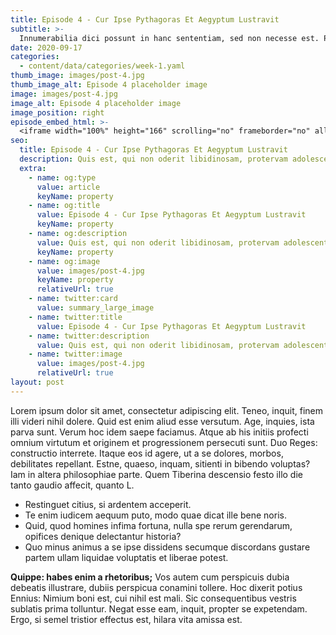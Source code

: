```yaml
---
title: Episode 4 - Cur Ipse Pythagoras Et Aegyptum Lustravit
subtitle: >-
  Innumerabilia dici possunt in hanc sententiam, sed non necesse est. Putabam equidem satis, inquit, me dixisse.
date: 2020-09-17
categories:
  - content/data/categories/week-1.yaml
thumb_image: images/post-4.jpg
thumb_image_alt: Episode 4 placeholder image
image: images/post-4.jpg
image_alt: Episode 4 placeholder image
image_position: right
episode_embed_html: >-
  <iframe width="100%" height="166" scrolling="no" frameborder="no" allow="autoplay" src="https://w.soundcloud.com/player/?url=https%3A//api.soundcloud.com/tracks/387283889&color=%23ff5500&auto_play=false&hide_related=false&show_comments=true&show_user=true&show_reposts=false&show_teaser=true"></iframe>
seo:
  title: Episode 4 - Cur Ipse Pythagoras Et Aegyptum Lustravit
  description: Quis est, qui non oderit libidinosam, protervam adolescentiam
  extra:
    - name: og:type
      value: article
      keyName: property
    - name: og:title
      value: Episode 4 - Cur Ipse Pythagoras Et Aegyptum Lustravit
      keyName: property
    - name: og:description
      value: Quis est, qui non oderit libidinosam, protervam adolescentiam
      keyName: property
    - name: og:image
      value: images/post-4.jpg
      keyName: property
      relativeUrl: true
    - name: twitter:card
      value: summary_large_image
    - name: twitter:title
      value: Episode 4 - Cur Ipse Pythagoras Et Aegyptum Lustravit
    - name: twitter:description
      value: Quis est, qui non oderit libidinosam, protervam adolescentiam
    - name: twitter:image
      value: images/post-4.jpg
      relativeUrl: true
layout: post
---
```


Lorem ipsum dolor sit amet, consectetur adipiscing elit. Teneo, inquit, finem illi videri nihil dolere. Quid est enim aliud esse versutum. Age, inquies, ista parva sunt. Verum hoc idem saepe faciamus. Atque ab his initiis profecti omnium virtutum et originem et progressionem persecuti sunt. Duo Reges: constructio interrete. Itaque eos id agere, ut a se dolores, morbos, debilitates repellant. Estne, quaeso, inquam, sitienti in bibendo voluptas? Iam in altera philosophiae parte. Quem Tiberina descensio festo illo die tanto gaudio affecit, quanto L.

- Restinguet citius, si ardentem acceperit.
- Te enim iudicem aequum puto, modo quae dicat ille bene noris.
- Quid, quod homines infima fortuna, nulla spe rerum gerendarum, opifices denique delectantur historia?
- Quo minus animus a se ipse dissidens secumque discordans gustare partem ullam liquidae voluptatis et liberae potest.

**Quippe: habes enim a rhetoribus;** Vos autem cum perspicuis dubia debeatis illustrare, dubiis perspicua conamini tollere. Hoc dixerit potius Ennius: Nimium boni est, cui nihil est mali. Sic consequentibus vestris sublatis prima tolluntur. Negat esse eam, inquit, propter se expetendam. Ergo, si semel tristior effectus est, hilara vita amissa est.
